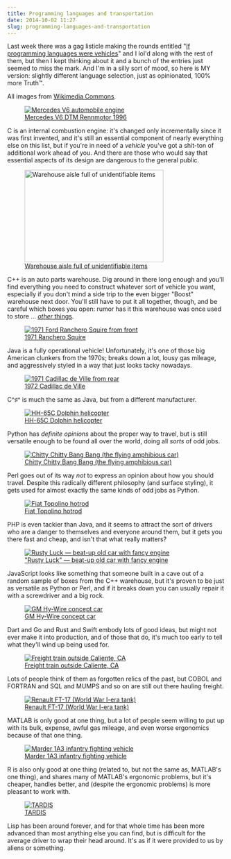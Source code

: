 ```yaml
---
title: Programming languages and transportation
date: 2014-10-02 11:27
slug: programming-languages-and-transportation
---
```


Last week there was a gag listicle making the rounds entitled
"[If programming languages were vehicles](http://crashworks.org/if_programming_languages_were_vehicles/)"
and I lol'd along with the rest of them, but then I kept thinking
about it and a bunch of the entries just seemed to miss the mark. And
I'm in a silly sort of mood, so here is MY version: slightly different
language selection, just as opinionated, 100% more Truth™.

<!--more-->

All images from <a href="https://commons.wikimedia.org/wiki/Main_Page">Wikimedia Commons</a>.

<figure><a href="https://commons.wikimedia.org/wiki/File:Mercedes_V6_DTM_Rennmotor_1996.jpg"><img alt="Mercedes V6 automobile engine" src="https://upload.wikimedia.org/wikipedia/commons/thumb/1/1b/Mercedes_V6_DTM_Rennmotor_1996.jpg/305px-Mercedes_V6_DTM_Rennmotor_1996.jpg"></a>
<figcaption><a href="https://commons.wikimedia.org/wiki/File:Mercedes_V6_DTM_Rennmotor_1996.jpg">Mercedes V6 DTM Rennmotor 1996</a></figcaption></figure>

C is an internal combustion engine: it's changed only incrementally
since it was first invented, and it's still an essential component of
nearly everything else on this list, but if you're in need of a
*vehicle* you've got a shit-ton of additional work ahead of you.  And
there are those who would say that essential aspects of its design are
dangerous to the general public.

<figure><a href="https://commons.wikimedia.org/wiki/File:Resource_area_for_teaching_warehouse.jpg"><img alt="Warehouse aisle full of unidentifiable items" src="https://upload.wikimedia.org/wikipedia/commons/thumb/6/65/Resource_area_for_teaching_warehouse.jpg/320px-Resource_area_for_teaching_warehouse.jpg" height="213" width="320"></a>
<figcaption><a href="https://commons.wikimedia.org/wiki/File:Resource_area_for_teaching_warehouse.jpg">Warehouse aisle full of unidentifiable items</a></figcaption></figure>

C++ is an auto parts warehouse.  Dig around in there long enough and
you'll find everything you need to construct whatever sort of vehicle
you want, especially if you don't mind a side trip to the even bigger
"Boost" warehouse next door.  You'll still have to put it all
together, though, and be careful which boxes you open: rumor has it
this warehouse was once used to store ... <a
href="http://www.scp-wiki.net/"><i>other</i> things</a>.

<figure><a href="https://commons.wikimedia.org/wiki/File:1971_Ranchero_Squire.jpg"><img alt="1971 Ford Ranchero Squire from front" src="https://upload.wikimedia.org/wikipedia/commons/thumb/6/65/1971_Ranchero_Squire.jpg/320px-1971_Ranchero_Squire.jpg"></a>
<figcaption><a href="https://commons.wikimedia.org/wiki/File:1971_Ranchero_Squire.jpg">1971 Ranchero Squire</a></figcaption></figure>

Java is a fully operational vehicle! Unfortunately, it's one of those
big American clunkers from the 1970s; breaks down a lot, lousy gas
mileage, and aggressively styled in a way that just looks tacky
nowadays.

<figure><a href="https://commons.wikimedia.org/wiki/File:1972_Cadillac_Sedan_de_Ville_rear.jpg"><img alt="1971 Cadillac de Ville from rear" src="https://upload.wikimedia.org/wikipedia/commons/thumb/f/fb/1972_Cadillac_Sedan_de_Ville_rear.jpg/320px-1972_Cadillac_Sedan_de_Ville_rear.jpg"></a>
<figcaption><a href="https://commons.wikimedia.org/wiki/File:1972_Cadillac_Sedan_de_Ville_rear.jpg">1972 Cadillac de Ville</a></figcaption></figure>

C^♯^ is much the same as Java, but from a different
manufacturer.

<figure><a href="https://commons.wikimedia.org/wiki/File:HH-65C_Dolphin.jpg"><img alt="HH-65C Dolphin helicopter" src="https://upload.wikimedia.org/wikipedia/commons/thumb/b/b2/HH-65C_Dolphin.jpg/320px-HH-65C_Dolphin.jpg"></a>
<figcaption><a href="https://commons.wikimedia.org/wiki/File:HH-65C_Dolphin.jpg">HH-65C Dolphin helicopter</a></figcaption></figure>

Python has *definite opinions* about the proper way to travel, but is
still versatile enough to be found all over the world, doing all
*sorts* of odd jobs.

<figure><a href="https://commons.wikimedia.org/wiki/File:Chitty_Chitty_Bang_Bang_car.jpg"><img alt="Chitty Chitty Bang Bang (the flying amphibious car)" src="https://upload.wikimedia.org/wikipedia/commons/thumb/2/2f/Chitty_Chitty_Bang_Bang_car.jpg/320px-Chitty_Chitty_Bang_Bang_car.jpg"></a>
<figcaption><a href="https://commons.wikimedia.org/wiki/File:Chitty_Chitty_Bang_Bang_car.jpg">Chitty Chitty Bang Bang (the flying amphibious car)</a></figcaption></figure>

Perl goes out of its way *not* to express an opinion about how you
should travel.  Despite this radically different philosophy (and
surface styling), it gets used for almost exactly the same kinds of
odd jobs as Python.

<figure><a href="https://commons.wikimedia.org/wiki/File:Fiat_Topolino_hotrod_front.jpg"><img alt="Fiat Topolino hotrod" src="https://upload.wikimedia.org/wikipedia/commons/thumb/4/43/Fiat_Topolino_hotrod_front.jpg/320px-Fiat_Topolino_hotrod_front.jpg"></a>
<figcaption><a href="https://commons.wikimedia.org/wiki/File:Fiat_Topolino_hotrod_front.jpg">Fiat Topolino hotrod</a></figcaption></figure>

PHP is even tackier than Java, and it seems to attract the sort of
drivers who are a danger to themselves and everyone around them, but
it gets you there fast and cheap, and isn't that what really matters?

<figure><a href="https://commons.wikimedia.org/wiki/File:RustyLuck.jpg"><img alt="Rusty Luck — beat-up old car with fancy engine" src="https://upload.wikimedia.org/wikipedia/commons/thumb/5/5f/RustyLuck.jpg/320px-RustyLuck.jpg"></a>
<figcaption><a href="https://commons.wikimedia.org/wiki/File:RustyLuck.jpg">"Rusty Luck" — beat-up old car with fancy engine</a></figcaption></figure>

JavaScript looks like something that someone built in a cave out of a
random sample of boxes from the C++ warehouse, but it's proven to be
just as versatile as Python or Perl, and if it breaks down you can
usually repair it with a screwdriver and a big rock.

<figure><a href="https://commons.wikimedia.org/wiki/File:Hy-wire2.JPG"><img alt="GM Hy-Wire concept car" src="https://upload.wikimedia.org/wikipedia/commons/d/d5/Hy-wire1.JPG"></a>
<figcaption><a href="https://commons.wikimedia.org/wiki/File:Hy-wire2.JPG">GM Hy-Wire concept car</a></figcaption></figure>

Dart and Go and Rust and Swift embody lots of good ideas, but might
not ever make it into production, and of those that do, it's much too
early to tell what they'll wind up being used for.

<figure><a href="https://commons.wikimedia.org/wiki/File:ATSF_Downhhill_Caliente_Aug_90xRP_-_Flickr_-_drewj1946.jpg"><img alt="Freight train outside Caliente, CA" src="https://upload.wikimedia.org/wikipedia/commons/thumb/d/de/ATSF_Downhhill_Caliente_Aug_90xRP_-_Flickr_-_drewj1946.jpg/320px-ATSF_Downhhill_Caliente_Aug_90xRP_-_Flickr_-_drewj1946.jpg"></a>
<figcaption><a href="https://commons.wikimedia.org/wiki/File:ATSF_Downhhill_Caliente_Aug_90xRP_-_Flickr_-_drewj1946.jpg">Freight train outside Caliente, CA</a></figcaption></figure>

Lots of people think of them as forgotten relics of the past, but
COBOL and FORTRAN and SQL and MUMPS and so on are still out there
hauling freight.

<figure><a href="https://commons.wikimedia.org/wiki/File:Belgrade_Military_Museum_-_Renault_FT-17.JPG"><img alt="Renault FT-17 (World War I-era tank)" src="https://upload.wikimedia.org/wikipedia/commons/thumb/5/52/Belgrade_Military_Museum_-_Renault_FT-17.JPG/320px-Belgrade_Military_Museum_-_Renault_FT-17.JPG"></a>
<figcaption><a href="https://commons.wikimedia.org/wiki/File:Belgrade_Military_Museum_-_Renault_FT-17.JPG">Renault FT-17 (World War I-era tank)</a></figcaption></figure>

MATLAB is only good at one thing, but a lot of people seem willing to
put up with its bulk, expense, awful gas mileage, and even worse
ergonomics because of that one thing.

<figure><a href="https://commons.wikimedia.org/wiki/File:Marder1A3.6.jpg"><img alt="Marder 1A3 infantry fighting vehicle" src="https://upload.wikimedia.org/wikipedia/commons/thumb/2/28/Marder1A3.6.jpg/320px-Marder1A3.6.jpg"></a>
<figcaption><a href="https://commons.wikimedia.org/wiki/File:Marder1A3.6.jpg">Marder 1A3 infantry fighting vehicle</a></figcaption></figure>

R is also only good at one thing (related to, but not the same as,
MATLAB's one thing), and shares many of MATLAB's ergonomic problems,
but it's cheaper, handles better, and (despite the ergonomic problems)
is more pleasant to work with.

<figure><a href="https://commons.wikimedia.org/wiki/File:TARDIS1.jpg"><img alt="TARDIS" src="https://upload.wikimedia.org/wikipedia/commons/8/8f/TARDIS1.jpg"></a>
<figcaption><a href="https://commons.wikimedia.org/wiki/File:TARDIS1.jpg">TARDIS</a></figcaption></figure>

Lisp has been around forever, and for that whole time has been more
advanced than most anything else you can find, but is difficult for
the average driver to wrap their head around.  It's as if it were
provided to us by aliens or something.
